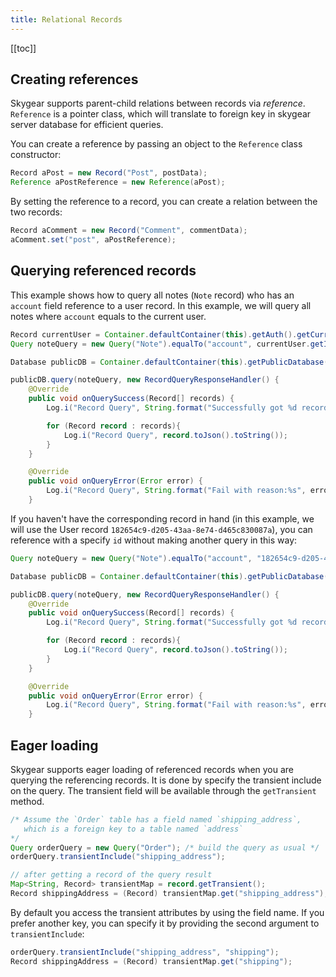 ```yaml
---
title: Relational Records
---
```


[[toc]]

## Creating references

Skygear supports parent-child relations between records via _reference_.
`Reference` is a pointer class, which will translate to foreign key in
skygear server database for efficient queries.

You can create a reference by passing an object to the `Reference` class
constructor:

```java
Record aPost = new Record("Post", postData);
Reference aPostReference = new Reference(aPost);
```

By setting the reference to a record, you can create a relation between
the two records:

```java
Record aComment = new Record("Comment", commentData);
aComment.set("post", aPostReference);

```

## Querying referenced records

This example shows how to query all notes (`Note` record) who has an `account` field reference to a user record. In this example, we will query all notes where `account` equals to the current user.

```java
Record currentUser = Container.defaultContainer(this).getAuth().getCurrentUser(); // Get the current user
Query noteQuery = new Query("Note").equalTo("account", currentUser.getId());

Database publicDB = Container.defaultContainer(this).getPublicDatabase();

publicDB.query(noteQuery, new RecordQueryResponseHandler() {
    @Override
    public void onQuerySuccess(Record[] records) {
        Log.i("Record Query", String.format("Successfully got %d records", records.length));

        for (Record record : records){
            Log.i("Record Query", record.toJson().toString());
        }
    }

    @Override
    public void onQueryError(Error error) {
        Log.i("Record Query", String.format("Fail with reason:%s", error.getLocalizedMessage()));
    }
```

If you haven't have the corresponding record in hand (in this example, we will use the User record `182654c9-d205-43aa-8e74-d465c830087a`), you can reference with a specify `id` without making another query in this way:

```java
Query noteQuery = new Query("Note").equalTo("account", "182654c9-d205-43aa-8e74-d465c830087a");

Database publicDB = Container.defaultContainer(this).getPublicDatabase();

publicDB.query(noteQuery, new RecordQueryResponseHandler() {
    @Override
    public void onQuerySuccess(Record[] records) {
        Log.i("Record Query", String.format("Successfully got %d records", records.length));

        for (Record record : records){
            Log.i("Record Query", record.toJson().toString());
        }
    }

    @Override
    public void onQueryError(Error error) {
        Log.i("Record Query", String.format("Fail with reason:%s", error.getLocalizedMessage()));
    }

```

## Eager loading

Skygear supports eager loading of referenced records when you are querying the
referencing records. It is done by specify the transient include on the query.
The transient field will be available through the `getTransient` method.

```java
/* Assume the `Order` table has a field named `shipping_address`,
   which is a foreign key to a table named `address`
*/
Query orderQuery = new Query("Order"); /* build the query as usual */
orderQuery.transientInclude("shipping_address");

// after getting a record of the query result
Map<String, Record> transientMap = record.getTransient();
Record shippingAddress = (Record) transientMap.get("shipping_address");

```

By default you access the transient attributes by using the field name.
If you prefer another key, you can specify it by providing the second
argument to `transientInclude`:

```java
orderQuery.transientInclude("shipping_address", "shipping");
Record shippingAddress = (Record) transientMap.get("shipping");

```
